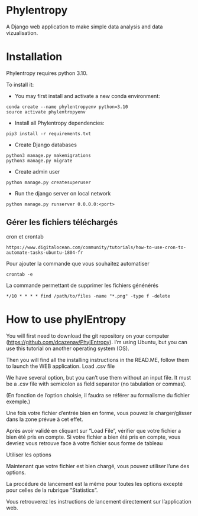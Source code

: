 # Phylentropy


A Django web application to make simple data analysis and data vizualisation.

# Installation

Phylentropy requires python 3.10.

To install it:

* You may first install and activate a new conda environment:

```
conda create --name phylentropyenv python=3.10
source activate phylentropyenv
```

* Install all Phylentropy dependencies:

```
pip3 install -r requirements.txt

```

* Create Django databases

```
python3 manage.py makemigrations
python3 manage.py migrate
```

* Create admin user

```
python manage.py createsuperuser
```

* Run the django server on local network

```
python manage.py runserver 0.0.0.0:<port>
```

## Gérer les fichiers téléchargés

cron et crontab 

```
https://www.digitalocean.com/community/tutorials/how-to-use-cron-to-automate-tasks-ubuntu-1804-fr
```

Pour ajouter la commande que vous souhaitez automatiser

```
crontab -e
``` 
La commande permettant de supprimer les fichiers génénérés

```
*/10 * * * * find /path/to/files -name "*.png" -type f -delete

``` 

# How to use phylEntropy

You will first need to download the git repository on your computer (https://github.com/dcazenav/PhylEntropy).
I’m using Ubuntu, but you can use this tutorial on another operating system (OS).

Then you will find all the installing instructions in the READ.ME, follow them to launch the WEB application.
Load .csv file

We have several option, but you can’t use them without an input file. It must be a .csv file with semicolon as field separator (no tabulation or commas).



(En fonction de l’option choisie, il faudra se référer au formalisme du fichier exemple.)


Une fois votre fichier d’entrée bien en forme, vous pouvez le charger/glisser dans la zone prévue à cet effet.




Après avoir validé en cliquant sur “Load File”, vérifier que votre fichier a bien été pris en compte. 
Si votre fichier a bien été pris en compte, vous devriez vous retrouve face à votre fichier sous forme de tableau







Utiliser les options

Maintenant que votre fichier est bien chargé, vous pouvez utiliser l’une des options. 

La procédure de lancement est la même pour toutes les options excepté pour celles de la rubrique “Statistics”.

Vous retrouverez les instructions de lancement directement sur l’application web.







